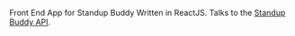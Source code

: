 Front End App for Standup Buddy Written in ReactJS. Talks to the [Standup Buddy API](https://github.com/jrzielin/standup-buddy-api).